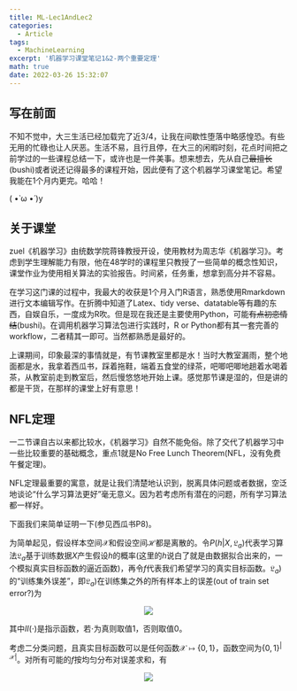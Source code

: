 ```yaml
---
title: ML-Lec1AndLec2
categories:
  - Article
tags:
  - MachineLearning
excerpt: '机器学习课堂笔记1&2-两个重要定理'
math: true
date: 2022-03-26 15:32:07
---
```


<!-- 标题1-#已经被上面使用，故从2级标题开始 -->
## 写在前面

不知不觉中，大三生活已经加载完了近3/4，让我在间歇性堕落中略感惶恐。有些无用的忙碌也让人厌恶。生活不易，且行且停，在大三的闲暇时刻，花点时间把之前学过的一些课程总结一下，或许也是一件美事。想来想去，先从自己<s>最擅长</s>(bushi)或者说还记得最多的课程开始，因此便有了这个机器学习课堂笔记。希望我能在1个月内更完。哈哈！

( •̀ ω •́ )y

## 关于课堂

zuel《机器学习》由统数学院蒋锋教授开设，使用教材为周志华《机器学习》。考虑到学生理解能力有限，他在48学时的课程里只教授了一些简单的概念性知识，课堂作业为使用相关算法的实验报告。时间紧，任务重，想拿到高分并不容易。

在学习这门课的过程中，我最大的收获是1个月入门R语言，熟悉使用Rmarkdown进行文本编辑写作。在折腾中知道了Latex、tidy verse、datatable等有趣的东西，自娱自乐，一度成为R吹。但是现在我还是主要使用Python，可能<s>有点初恋情结</s>(bushi)。在调用机器学习算法包进行实践时，R or Python都有其一套完善的workflow，二者精其一即可。当然都熟悉是最好的。

上课期间，印象最深的事情就是，有节课教室里都是水！当时大教室漏雨，整个地面都是水，我拿着西瓜书，踩着拖鞋，端着五食堂的绿茶，吧唧吧唧地趟着水喝着茶，从教室前走到教室后，然后慢悠悠地开始上课。感觉那节课是湿的，但是讲的都是干货，在那样的课堂上好有意思！

## NFL定理

一二节课自古以来都比较水，《机器学习》自然不能免俗。除了交代了机器学习中一些比较重要的基础概念，重点1就是No Free Lunch Theorem(NFL，没有免费午餐定理)。

NFL定理最重要的寓意，就是让我们清楚地认识到，脱离具体问题或者数据，空泛地谈论“什么学习算法更好”毫无意义。因为若考虑所有潜在的问题，所有学习算法都一样好。

下面我们来简单证明一下(参见西瓜书P8)。

为简单起见，假设样本空间$\mathcal{X}$和假设空间$\mathcal{H}$都是离散的。令$P(h|X,\mathfrak{L}_a)$代表学习算法$\mathfrak{L}_a$基于训练数据$X$产生假设$h$的概率(这里的$h$说白了就是由数据拟合出来的，一个模拟真实目标函数的逼近函数)，再令$f$代表我们希望学习的真实目标函数。$\mathfrak{L}_a)$的“训练集外误差”，即$\mathfrak{L}_a)$在训练集之外的所有样本上的误差(out of train set error?)为

<center>

<img src="/img/ML-Lec1AndLec2/eq1.png"  />

</center>
<!-- $$
E_{ote}(\mathfrak{L}_a|X,f) = \sum_h \sum_{x \in \mathcal{X}-X} P(\textit{\textbf{x}}) II(h(\textit{\textbf{x}}) \not = f(\textit{\textbf{x}})) P(h|X,\mathfrak{L}_a),
$$ -->

其中$II(\cdot)$是指示函数，若$\cdot$为真则取值1，否则取值0。

考虑二分类问题，且真实目标函数可以是任何函数$\mathcal{X} \mapsto \{0,1\}$，函数空间为$\{0,1\}^{|\mathcal{X}|}$。对所有可能的$f$按均匀分布对误差求和，有

<center>

<img src="/img/ML-Lec1AndLec2/eq2.png"  />

</center>
<!-- $$
\begin{align*}
\sum_{f} E_{ote}(\mathfrak{L}_a|X,f) 
&= \sum_h \sum_{x \in \mathcal{X}-X} 
P(\textit{\textbf{x}}) 
II(h(\textit{\textbf{x}}) 
\not = 
f(\textit{\textbf{x}})) 
P(h|X,\mathfrak{L}_a) \\
&= \sum_{x \in \mathcal{X}-X}
P(\textit{\textbf{x}}) 
\sum_h
P(h|X,\mathfrak{L}_a) \sum_f
II(h(\textit{\textbf{x}}) 
\not = 
f(\textit{\textbf{x}}))   \quad (环，可交换次序)\\
&= \sum_{x \in \mathcal{X}-X}
P(\textit{\textbf{x}}) 
\sum_h
P(h|X,\mathfrak{L}_a) 
\frac{1}{2}2^|\mathcal{X}| \\

& \quad (h(\textit{\textbf{x}}) 
\not = 
f(\textit{\textbf{x}}): f有\{0,1\}^{|\mathcal{X}|}也即是2^{|\mathcal{X}|}个，结果不等的一半，也就是\frac{1}{2})\\

&=\frac{1}{2}2^|\mathcal{X}|
\sum_{x \in \mathcal{X}-X}
P(\textit{\textbf{x}}) 
\sum_h
P(h|X,\mathfrak{L}_a) \\

& \quad (\sum_h P(h|X,\mathfrak{L}_a)=1，所有假设概率为1)\\

&=2^{|\mathcal{X}|-1}
\sum_{x \in \mathcal{X}-X}
P(\textit{\textbf{x}}) \cdot 1\\

& \quad (没有出现a，即结果与算法\mathfrak{L}_a无关)\\



\end{align*}
$$ -->

上式显示出，总误差与学习算法无关(与$II(\cdot)$无关)。即对于任意两个学习算法$\mathfrak{L}_a$和$\mathfrak{L}_b$，我们都有

$$
\sum_{f} E_{ote}(\mathfrak{L}_a|X,f)=
\sum_{f} E_{ote}(\mathfrak{L}_b|X,f)
$$

也就是说，无论学习算法$\mathfrak{L}_a$多聪明、学习算法$\mathfrak{L}_b$多笨拙，它们的期望性能是相同的。